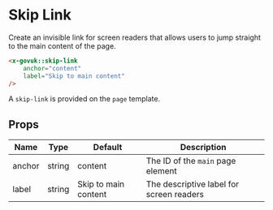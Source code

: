 # Skip Link

Create an invisible link for screen readers that allows users to jump straight to the main content of the page.

```html
<x-govuk::skip-link
    anchor="content"
    label="Skip to main content"
/>
```

A `skip-link` is provided on the `page` template.

## Props

| Name   | Type   | Default              | Description |
| ------ | ------ | -------------------- | ----------- |
| anchor | string | content              | The ID of the `main` page element |
| label  | string | Skip to main content | The descriptive label for screen readers | 

